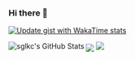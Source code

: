 ### Hi there 👋

[![Update gist with WakaTime stats](https://github.com/zengjiapei3000/waka-box/actions/workflows/schedule.yml/badge.svg)](https://github.com/zengjiapei3000/waka-box/actions/workflows/schedule.yml)

<p align="center">
</p>

<img align=center src='https://github.githubassets.com/images/mona-whisper.gif'/>

<!--
<p>
  <a href="https://github.com/zengjiapei3000?tab=followers"><img src="https://img.shields.io/github/followers/zengjiapei3000?style=social"></a>
</p>
-->

<img align="left" alt="sglkc's GitHub Stats" src="https://github-readme-stats.vercel.app/api/top-langs/?username=zengjiapei3000&layout=compact&langs_count=6&theme=tokyonight&border_color=30363d">
<img src="https://github-readme-stats.vercel.app/api?username=zengjiapei3000&show_icons=true&theme=prussian" />
<!--![github contribution grid snake animation](https://raw.githubusercontent.com/zengjiapei3000/zengjiapei3000/output/github-contribution-grid-snake.svg)
-->

<!--
**zengjiapei3000/zengjiapei3000** is a ✨ _special_ ✨ repository because its `README.md` (this file) appears on your GitHub profile.

Here are some ideas to get you started:

- 🔭 I’m currently working on ...
- 🌱 I’m currently learning ...
- 👯 I’m looking to collaborate on ...
- 🤔 I’m looking for help with ...
- 💬 Ask me about ...
- 📫 How to reach me: ...
- 😄 Pronouns: ...
- ⚡ Fun fact: ...
-->
